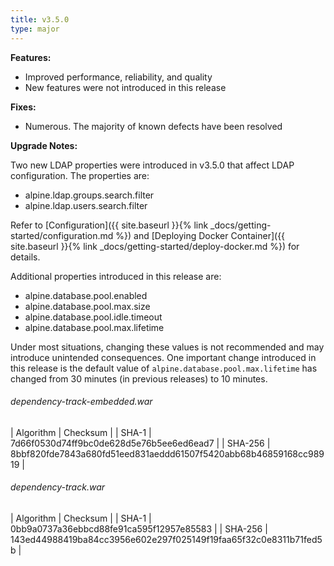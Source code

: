 ```yaml
---
title: v3.5.0
type: major
---
```


**Features:**

* Improved performance, reliability, and quality
* New features were not introduced in this release

**Fixes:**

* Numerous. The majority of known defects have been resolved

**Upgrade Notes:**

Two new LDAP properties were introduced in v3.5.0 that affect LDAP configuration. The properties are:

* alpine.ldap.groups.search.filter
* alpine.ldap.users.search.filter

Refer to [Configuration]({{ site.baseurl }}{% link _docs/getting-started/configuration.md %})
and [Deploying Docker Container]({{ site.baseurl }}{% link _docs/getting-started/deploy-docker.md %})
for details.

Additional properties introduced in this release are:
* alpine.database.pool.enabled
* alpine.database.pool.max.size
* alpine.database.pool.idle.timeout
* alpine.database.pool.max.lifetime

Under most situations, changing these values is not recommended and may introduce unintended consequences. 
One important change introduced in this release is the default value of `alpine.database.pool.max.lifetime`
has changed from 30 minutes (in previous releases) to 10 minutes.

###### dependency-track-embedded.war

| Algorithm | Checksum |
| SHA-1     | 7d66f0530d74ff9bc0de628d5e76b5ee6ed6ead7 |
| SHA-256   | 8bbf820fde7843a680fd51eed831aeddd61507f5420abb68b46859168cc98919 |

###### dependency-track.war

| Algorithm | Checksum |
| SHA-1     | 0bb9a0737a36ebbcd88fe91ca595f12957e85583 |
| SHA-256   | 143ed44988419ba84cc3956e602e297f025149f19faa65f32c0e8311b71fed5b |
